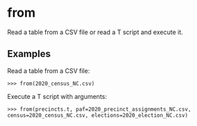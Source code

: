 # from

Read a table from a CSV file or read a T script and execute it.

## Examples

Read a table from a CSV file:

`>>> from(2020_census_NC.csv)`

Execute a T script with arguments:

`>>> from(precincts.t, paf=2020_precinct_assignments_NC.csv, census=2020_census_NC.csv, elections=2020_election_NC.csv)`